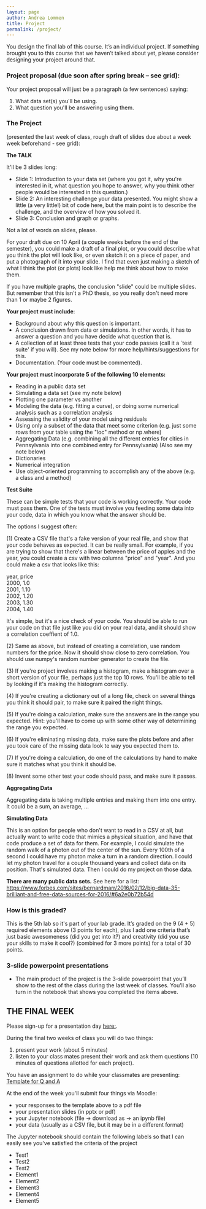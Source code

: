 ```yaml
---
layout: page
author: Andrea Lommen
title: Project 
permalink: /project/
---
```


You design the final lab of this course.  It’s an individual project. If something brought you to this course that we haven’t talked about yet, please consider designing your project around that.

### Project proposal (due soon after spring break – see grid):
Your project proposal will just be a paragraph (a few sentences) saying:
1) What data set(s) you'll be using.
2) What question you'll be answering using them.

### The Project 
(presented the last week of class, rough draft of slides due about a week 
week beforehand - see grid):

**The TALK**

It'll be 3 slides long:
* Slide 1: Introduction to your data set (where you got it, why you're interested in it, what question you hope to answer, why you think other people would be interested in this question.)
* Slide 2: An interesting challenge your data presented. You might show a little (a very little!) bit of code here, but the main point is to describe the challenge, and the overview of how you solved it.
* Slide 3: Conclusion and graph or graphs.

Not a lot of words on slides, please. 

For your draft due on 10 April (a couple weeks before the end of the semester), you could make a draft of a final plot, or you could describe what you think the plot will look like, or even sketch it on a piece of paper, and put a photograph of it into your slide.
I find that even just making a sketch of what I think the plot (or plots) look like help me think about how to make them.

If you have multiple graphs, the conclusion "slide" could be multiple slides.  But remember that this isn't a PhD thesis, so you really don't need more than 1 or maybe 2 figures.


**Your project must include**:
*	Background about why this question is important.
*	A conclusion drawn from data or simulations.  In other words, it has to answer a question and you have decide what question that is.
*	A collection of at least three tests that your code passes (call it a `test suite' if you will). See my note below for more help/hints/suggestions for this.  
*	Documentation. (Your code must be commented).

**Your project must incorporate 5 of the following 10 elements:**
*	Reading in a public data set 
*	Simulating a data set (see my note below)
*	Plotting one parameter vs another 
*	Modeling the data (e.g. fitting a curve), or doing some numerical analysis such as a correlation analysis 
*	Assessing the validity of your model using residuals 
*	Using only a subset of the data that meet some criterion (e.g. just some rows from your table using the "loc" method or np.where)
*	Aggregating Data (e.g. combining all the different entries for cities in Pennsylvania into one combined entry for Pennsylvania) (Also see my note below)
*	Dictionaries
*	Numerical integration
* 	Use object-oriented programming to accomplish any of the above (e.g. a class and a method)

**Test Suite**

These can be simple tests that your code is working correctly.  Your code must pass them.  One of the tests must involve you feeding some data into your code, data in which you know what the answer should be. 

The options I suggest often:

(1) Create a CSV file that's a fake version of your real file, and show that your code behaves as expected. It can be really small.  For example, if you are trying to show that there's a linear between the price of apples and the year, you could create a csv with two columns "price" and "year".  And you could make a csv that looks like this:

year, price\
2000, 1.0\
2001, 1.10\
2002, 1.20\
2003, 1.30\
2004, 1.40

It's simple, but it's a nice check of your code.  You should be able to run your code on that file just like you did on your real data, and it should show a correlation coeffient of 1.0. 


(2) Same as above, but instead of creating a correlation, use random numbers for the price.  Now it should show close to zero correlation. You should use numpy's random number generator to create the file.

(3) If you're project involves making a histogram, make a histogram over a short version of your file, perhaps just the top 10 rows.  You'll be able to tell by looking if it's making the histogram correctly.

(4) If you're creating a dictionary out of a long file, check on several things you think it should pair, to make sure it paired the right things. 

(5) If you're doing a calculation, make sure the answers are in the range you expected. Hint: you'll have to come up with some other way of determining the range you expected.

(6) If you're eliminating missing data, make sure the plots before and after you took care of the missing data look te way you expected them to.

(7) If you're doing a calculation, do one of the calculations by hand to make sure it matches what you think it should be.

(8) Invent some other test your code should pass, and make sure it passes. 

**Aggregating Data**

Aggregating data is taking multiple entries and making them into one entry.  It could be a sum, an average, ...

**Simulating Data**

This is an option for people who don't want to read in a CSV at all, but actually want to write code that mimics a physical situation, and have that code produce a set of data for them.  For example, I could simulate the random walk of a photon out of the center of the sun.  Every 100th of a second I could have my photon make a turn in a random direction.  I could let my photon travel for a couple thousand years and collect data on its position.  That's simulated data.  Then I could do my project on those data. 

**There are many public data sets.**  See here for a list: https://www.forbes.com/sites/bernardmarr/2016/02/12/big-data-35-brilliant-and-free-data-sources-for-2016/#6a2e0b72b54d

### How is this graded?
This is the 5th lab so it's part of your lab grade. 
It’s graded on the 9 (4 + 5) required elements above (3 points for each), plus I add one criteria that’s just basic awesomeness (did you get into it?) and creativity (did you use your skills to make it cool?) (combined for 3 more points) for a total of 30 points.

### 3-slide powerpoint presentations
*	The main product of the project is the 3-slide powerpoint that you’ll show to the 
rest of the class during the last week of classes.   You'll also turn in the notebook
that shows you completed the items above.

## THE FINAL WEEK

Please sign-up for a presentation day [here:](
https://docs.google.com/spreadsheets/d/1fHfmumgC68f5EPQWtYbUrSy2-SnyMsVxRIW-YTa7VNw/edit#gid=0).

During the final two weeks of class you will do two things:
1) present your work (about 5 minutes)
2) listen to your class mates present their work and ask them questions (10 minutes of questions allotted for
each project).

You have an assignment to do while your classmates are presenting:
[Template for Q and A](https://docs.google.com/document/d/13B8gXVWKjKFlbleTWplkWegASVQh81IayDm8HNuUzMk/edit?usp=sharing)

At the end of the week you'll submit four things via Moodle:
* your responses to the template above to a pdf file 
* your presentation slides (in pptx or pdf)
* your Jupyter notebook (file -> download as -> an ipynb file)
* your data (usually as a CSV file, but it may be in a different format)

The Jupyter notebook should contain the following labels so that I can
easily see you've satisfied the criteria of the project
* Test1
* Test2
* Test2
* Element1
* Element2
* Element3
* Element4
* Element5


